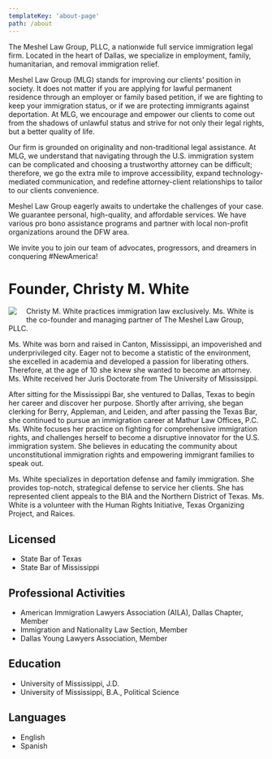 ```yaml
---
templateKey: 'about-page'
path: /about
---
```

The Meshel Law Group, PLLC, a nationwide full service immigration legal firm. Located in the heart of Dallas, we specialize in employment, family, humanitarian, and removal immigration relief.

Meshel Law Group (MLG) stands for improving our clients' position in society. It does not matter if you are applying for lawful permanent residence through an employer or family based petition, if we are fighting to keep your immigration status, or if we are protecting immigrants against deportation. At MLG, we encourage and empower our clients to come out from the shadows of unlawful status and strive for not only their legal rights, but a better quality of life.

Our firm is grounded on originality and non-traditional legal assistance. At MLG, we understand that navigating through the U.S. immigration system can be complicated and choosing a trustworthy attorney can be difficult; therefore, we go the extra mile to improve accessibility, expand technology-mediated communication, and redefine attorney-client relationships to tailor to our clients convenience.

Meshel Law Group eagerly awaits to undertake the challenges of your case. We guarantee personal, high-quality, and affordable services. We have various pro bono assistance programs and partner with local non-profit organizations around the DFW area.

We invite you to join our team of advocates, progressors, and dreamers in conquering #NewAmerica!

# Founder, Christy M. White
<!-- ![Christy White](/img/christy-white.jpg) -->
<img align="left" style= "padding-right: 1rem; padding-bottom: 1rem;" src="/img/christy-white.jpg">

Christy M. White practices immigration law exclusively. Ms. White is the co-founder and managing partner of The Meshel Law Group, PLLC.

Ms. White was born and raised in Canton, Mississippi, an impoverished and underprivileged city. Eager not to become a statistic of the environment, she excelled in academia and developed a passion for liberating others. Therefore, at the age of 10 she knew she wanted to become an attorney.
Ms. White received her Juris Doctorate from The University of Mississippi.

After sitting for the Mississippi Bar, she ventured to Dallas, Texas to begin her career and discover her purpose. Shortly after arriving, she began clerking for Berry, Appleman, and Leiden, and after passing the Texas Bar, she continued to pursue an immigration career at Mathur Law Offices, P.C.
Ms. White focuses her practice on fighting for comprehensive immigration rights, and challenges herself to become a disruptive innovator for the U.S. immigration system. She believes in educating the community about unconstitutional immigration rights and empowering immigrant families to speak out.


Ms. White specializes in deportation defense and family immigration. She provides top-notch, strategical defense to service her clients. She has represented client appeals to the BIA and the Northern District of Texas. Ms. White is a volunteer with the Human Rights Initiative, Texas Organizing Project, and Raices.

## Licensed
- State Bar of Texas
- State Bar of Mississippi

## Professional Activities
- American Immigration Lawyers Association (AILA), Dallas Chapter, Member
- Immigration and Nationality Law Section, Member
- Dallas Young Lawyers Association, Member

## Education
- University of Mississippi, J.D.
- University of Mississippi, B.A., Political Science

## Languages
- English
- Spanish
